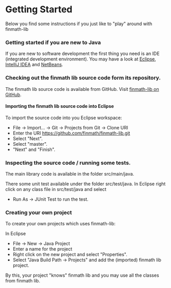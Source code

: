 # Getting Started

Below you find some instructions if you just like to "play" around with finmath-lib

### Getting started if you are new to Java

If you are new to software development the first thing you need is an IDE (integrated development environment). You may have a look at [Eclipse](http://www.eclipse.org/downloads/), [IntelliJ IDEA](https://www.jetbrains.com/idea/) and [NetBeans](https://netbeans.org).

### Checking out the finmath lib source code form its repository.

The finmath lib source code is available from GitHub. Visit [finmath-lib on GitHub](https://github.com/finmath/finmath-lib).

####  Importing the finmath lib source code into Eclipse

To import the source code into you Eclipse workspace:
* File -> Import… -> Git -> Projects from Git -> Clone URI
* Enter the URI https://github.com/finmath/finmath-lib.git
* Select "Next".
* Select "master".
* "Next" and "Finish".

### Inspecting the source code / running some tests.

The main library code is available in the folder src/main/java.

There some unit test available under the folder src/test/java. In Eclipse right click on any class file in src/test/java and select
* Run As -> JUnit Test
to run the test.

### Creating your own project

To create your own projects which uses finmath-lib:

In Eclipse
- File -> New -> Java Project
- Enter a name for the project
- Right click on the new project and select "Properties".
- Select "Java Build Path -> Projects" and add the (imported) finmath lib project.

By this, your project "knows" finmath lib and you may use all the classes from finmath lib.
